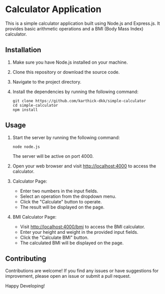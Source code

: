 # Calculator Application

This is a simple calculator application built using Node.js and Express.js. It provides basic arithmetic operations and a BMI (Body Mass Index) calculator.

## Installation

1. Make sure you have Node.js installed on your machine.
2. Clone this repository or download the source code.
3. Navigate to the project directory.
4. Install the dependencies by running the following command:

   ```shell
   git clone https://github.com/karthick-dkk/simple-calculator
   cd simple-calculator
   npm install
   ```

## Usage

1. Start the server by running the following command:

   ```shell
   node node.js
   ```

   The server will be active on port 4000.

2. Open your web browser and visit [http://localhost:4000](http://localhost:4000) to access the calculator.

3. Calculator Page:
   - Enter two numbers in the input fields.
   - Select an operation from the dropdown menu.
   - Click the "Calculate" button to operate.
   - The result will be displayed on the page.

4. BMI Calculator Page:
   - Visit [http://localhost:4000/bmi](http://localhost:4000/bmi) to access the BMI calculator.
   - Enter your height and weight in the provided input fields.
   - Click the "Calculate BMI" button.
   - The calculated BMI will be displayed on the page.

## Contributing

Contributions are welcome! If you find any issues or have suggestions for improvement, please open an issue or submit a pull request.

Happy Developing!
